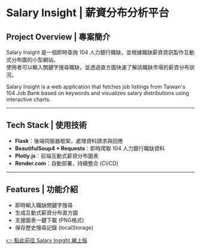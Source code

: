 # Salary Insight | 薪資分布分析平台

## Project Overview | 專案簡介

Salary Insight 是一個即時查詢 104 人力銀行職缺，並根據職缺薪資資訊製作互動式分布圖的小型網站。  
使用者可以輸入關鍵字搜尋職缺，並透過直方圖快速了解該職缺市場的薪資分布狀況。

Salary Insight is a web application that fetches job listings from Taiwan's 104 Job Bank based on keywords and visualizes salary distributions using interactive charts.

---

## Tech Stack | 使用技術

- **Flask**：後端伺服器框架，處理資料請求與回應 
- **BeautifulSoup4 + Requests**：即時爬取 104 人力銀行職缺資料
- **Plotly.js**：前端互動式薪資分布圖表
- **Render.com**：自動部署，持續整合 (CI/CD)

---

## Features | 功能介紹

- 即時輸入職缺關鍵字搜尋
- 生成互動式薪資分布直方圖
- 支援圖表一鍵下載 (PNG格式)
- 保存歷史搜尋記錄 (localStorage)

[👉 點此前往 Salary Insight 線上版]([https://你的render網址](https://salary-insight.onrender.com/))
